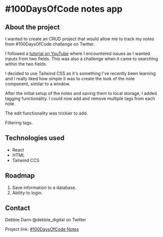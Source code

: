 # #100DaysOfCode notes app

## About the project

I wanted to create an CRUD project that would allow me to track my notes from #100DaysOfCode challenge on Twitter. 

I followed a [tutorial on YouTube](https://www.youtube.com/watch?v=8KB3DHI-QbM) where I encountered issues as I wanted inputs from two fields. This was also a challenge when it came to searching within the two fields. 

I decided to use Tailwind CSS as it's something I've recently been learning and I really liked how simple it was to create the look of the note component, similar to a window. 

After the initial setup of the notes and saving them to local storage, I added tagging functionality. I could now add and remove multiple tags from each note. 

The edit functionality was trickier to add. 

Filtering tags.

## Technologies used

* React
* HTML
* Tailwind CCS

## Roadmap

1. Save information to a database.
2. Ability to login.

## Contact

Debbie Dann @debbie_digital on Twitter

Project link: [#100DaysOfCode Notes](URL)